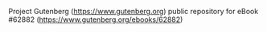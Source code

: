 Project Gutenberg (https://www.gutenberg.org) public repository for
eBook #62882 (https://www.gutenberg.org/ebooks/62882)
